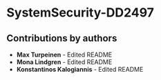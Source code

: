 # SystemSecurity-DD2497

## Contributions by authors
 * **Max Turpeinen** - Edited README
 * **Mona Lindgren** - Edited README
 * **Konstantinos Kalogiannis** - Edited README 
